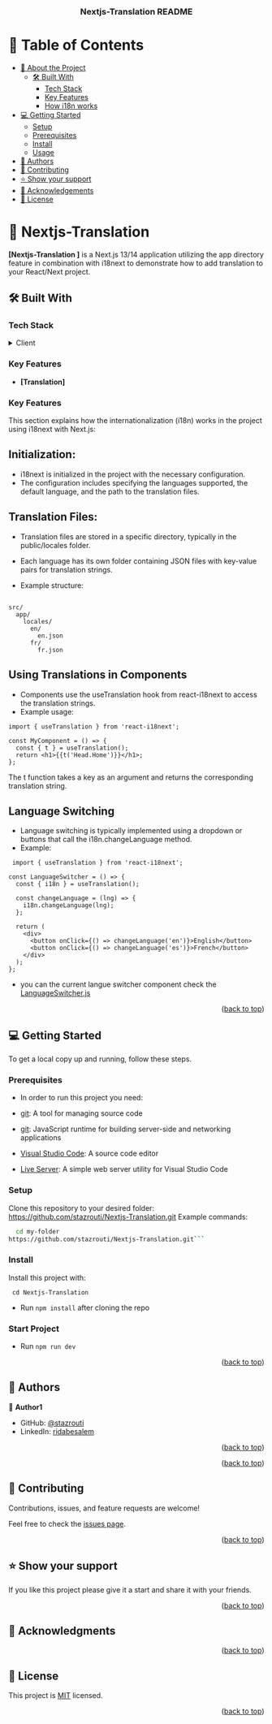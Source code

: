 <a name="readme-top"></a>

<div align="center">
  <br/>
  
  <h3><b>Nextjs-Translation README</b></h3>
</div>

# 📗 Table of Contents

- [📖 About the Project](#about-project)
  - [🛠 Built With](#built-with)
    - [Tech Stack](#tech-stack)
    - [Key Features](#key-features)
    - [How i18n works](#How-It-Works)
- [💻 Getting Started](#getting-started)
  - [Setup](#setup)
  - [Prerequisites](#prerequisites)
  - [Install](#install)
  - [Usage](#usage)
- [👥 Authors](#authors)
- [🤝 Contributing](#contributing)
- [⭐️ Show your support](#support)
- [🙏 Acknowledgements](#acknowledgements)
- [📝 License](#license)

# 📖 Nextjs-Translation   <a name="about-project"></a>
**[Nextjs-Translation ]**  is a Next.js 13/14 application utilizing the app directory feature in combination with i18next to demonstrate how to add translation to your React/Next project.

## 🛠 Built With <a name="built-with"></a>

### Tech Stack <a name="tech-stack"></a>

<details>
  <summary>Client</summary>
  <ul>
    <li><a href="https://reactjs.org/">React.js</a></li>
    <li><a href="https://nextjs.org/">Next.js</a></li>
    <li><a href="https://tailwindcss.com/">Tailwind CSS</a></li>


  </ul>
</details>


### Key Features <a name="key-features"></a>


- **[Translation]**

### Key Features <a name="How-It-Works"></a>
This section explains how the internationalization (i18n) works in the project using i18next with Next.js:

## Initialization: ##

- i18next is initialized in the project with the necessary configuration.
- The configuration includes specifying the languages supported, the default language, and the path to the translation files.

## Translation Files: ##

- Translation files are stored in a specific directory, typically in the public/locales folder.
- Each language has its own folder containing JSON files with key-value pairs for translation strings.

- Example structure:

```

src/
  app/
    locales/
      en/
        en.json
      fr/
        fr.json
```

## Using Translations in Components ##

- Components use the useTranslation hook from react-i18next to access the translation strings.
- Example usage:

``` 
import { useTranslation } from 'react-i18next';

const MyComponent = () => {
  const { t } = useTranslation();
  return <h1>{{t('Head.Home')}}</h1>;
};

```
The t function takes a key as an argument and returns the corresponding translation string.

## Language Switching ##

- Language switching is typically implemented using a dropdown or buttons that call the i18n.changeLanguage method.
- Example:

```
 import { useTranslation } from 'react-i18next';

const LanguageSwitcher = () => {
  const { i18n } = useTranslation();

  const changeLanguage = (lng) => {
    i18n.changeLanguage(lng);
  };

  return (
    <div>
      <button onClick={() => changeLanguage('en')}>English</button>
      <button onClick={() => changeLanguage('es')}>French</button>
    </div>
  );
};

``` 

- you can the current langue switcher component check the <a href="https://github.com/stazrouti/Nextjs-Translation/blob/main/src/app/LanguageSwitcher.js">LanguageSwitcher.js</a>



<p align="right">(<a href="#readme-top">back to top</a>)</p>



## 💻 Getting Started <a name="getting-started"></a>

To get a local copy up and running, follow these steps.

### Prerequisites

- In order to run this project you need:

- [git](https://git-scm.com/downloads): A tool for managing source code
- [git](https://nodejs.org): JavaScript runtime for building server-side and networking applications
- [Visual Studio Code](https://code.visualstudio.com/): A source code editor
- [Live Server](https://marketplace.visualstudio.com/items?itemName=ritwickdey.LiveServer): A simple web server utility for Visual Studio Code

### Setup

Clone this repository to your desired folder:
https://github.com/stazrouti/Nextjs-Translation.git
 Example commands:

```sh
  cd my-folder
https://github.com/stazrouti/Nextjs-Translation.git```
```

### Install

Install this project with:

` cd Nextjs-Translation`
  - Run `npm install` after cloning the repo


### Start Project 

  - Run `npm run dev `


<p align="right">(<a href="#readme-top">back to top</a>)</p>

## 👥 Authors <a name="authors"></a>

👤 **Author1**

- GitHub: [@stazrouti](https://github.com/ridabnesalem)
- LinkedIn: [ridabesalem](https://linkedin.com/in/salah-eddine-tazrouti)


<p align="right">(<a href="#readme-top">back to top</a>)</p>



<p align="right">(<a href="#readme-top">back to top</a>)</p>

## 🤝 Contributing <a name="contributing"></a>

Contributions, issues, and feature requests are welcome!

Feel free to check the [issues page](../../issues/).

<p align="right">(<a href="#readme-top">back to top</a>)</p>

## ⭐️ Show your support <a name="support"></a>

If you like this project please give it a start and share it with your friends. 

<p align="right">(<a href="#readme-top">back to top</a>)</p>

## 🙏 Acknowledgments <a name="acknowledgements"></a>




<p align="right">(<a href="#readme-top">back to top</a>)</p>

## 📝 License <a name="license"></a>

This project is [MIT](./MIT.md) licensed.

<p align="right">(<a href="#readme-top">back to top</a>)</p>
